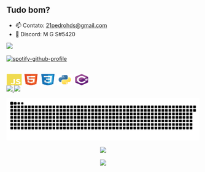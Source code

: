 ## Tudo bom?

- 📫 Contato: 21pedrohds@gmail.com
- 💎 Discord: M G S#5420

<img src="https://discord.c99.nl/widget/theme-3/239158873171165184.png"/>

[![spotify-github-profile](https://spotify-github-profile.vercel.app/api/view?uid=qmuo7tblvl1t5syyc5bn4d7oz&cover_image=true&theme=novatorem&bar_color=53b14f&bar_color_cover=false)](https://spotify-github-profile.vercel.app/api/view?uid=qmuo7tblvl1t5syyc5bn4d7oz&redirect=true)

</div>
<div style="display: inline_block"><br>
  <img align="center" alt="MGS-Js" height="30" width="40" src="https://raw.githubusercontent.com/devicons/devicon/master/icons/javascript/javascript-plain.svg">
  <img align="center" alt="MGS-HTML" height="30" width="40" src="https://raw.githubusercontent.com/devicons/devicon/master/icons/html5/html5-original.svg">
  <img align="center" alt="MGS-CSS" height="30" width="40" src="https://raw.githubusercontent.com/devicons/devicon/master/icons/css3/css3-original.svg">
  <img align="center" alt="MGS-Python" height="30" width="40" src="https://raw.githubusercontent.com/devicons/devicon/master/icons/python/python-original.svg">
  <img align="center" alt="MGS-Csharp" height="30" width="40" src="https://raw.githubusercontent.com/devicons/devicon/master/icons/csharp/csharp-original.svg">
</div>

<div>
  <a href="https://github.com/MGS-BR">
  <img height="120em" src="https://github-readme-stats.vercel.app/api?username=MGS-BR&show_icons=true&theme=github_dark&include_all_commits=true&count_private=true"/>
  <img height="120em" src="https://github-readme-stats.vercel.app/api/top-langs/?username=MGS-BR&layout=compact&langs_count=7&theme=github_dark"/>
</div>
  
![Snake animation](https://github.com/MGS-BR/MGS-BR/blob/output/github-contribution-grid-snake.svg)

<div>
  <div align="center">
    <a href="https://top.gg/bot/783035541611610113" target="_blank">
  <img src="https://top.gg/api/widget/owner/783035541611610113.svg">
</a>
</div>
  
<p>
  <p align="center">
  <img src="https://komarev.com/ghpvc/?username=MGS-BR&color=grey">
</p>  

